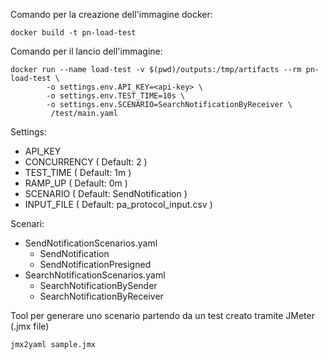 Comando per la creazione dell'immagine docker:
```
docker build -t pn-load-test
```
Comando per il lancio dell'immagine:
```
docker run --name load-test -v $(pwd)/outputs:/tmp/artifacts --rm pn-load-test \
        -o settings.env.API_KEY=<api-key> \
        -o settings.env.TEST_TIME=10s \
        -o settings.env.SCENARIO=SearchNotificationByReceiver \
         /test/main.yaml
```
Settings:
- API_KEY
- CONCURRENCY ( Default: 2 )
- TEST_TIME ( Default: 1m )
- RAMP_UP ( Default: 0m )
- SCENARIO ( Default: SendNotification )
- INPUT_FILE ( Default: pa_protocol_input.csv )

Scenari:
- SendNotificationScenarios.yaml
  - SendNotification
  - SendNotificationPresigned
- SearchNotificationScenarios.yaml
  - SearchNotificationBySender
  - SearchNotificationByReceiver

Tool per generare uno scenario partendo da un test creato tramite JMeter (.jmx file)
```
jmx2yaml sample.jmx
```